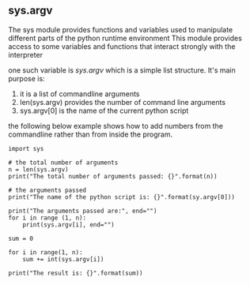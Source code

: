 ## sys.argv
The sys module provides functions and variables used to manipulate different parts of the python runtime environment 
This module provides access to some variables and functions that interact strongly with the interpreter

one such variable is *sys.argv* which is a simple list structure. It's main purpose is:
1. it is a list of commandline arguments
2. len(sys.argv) provides the number of command line arguments
3. sys.argv[0] is the name of the current python script

the following below example shows how to add numbers from the commandline rather than from inside the program.

```
import sys

# the total number of arguments
n = len(sys.argv)
print("The total number of arguments passed: {}".format(n))

# the arguments passed
print("The name of the python script is: {}".format(sy.argv[0]))

print("The arguments passed are:", end="")
for i in range (1, n):
	print(sys.argv[i], end="")

sum = 0

for i in range(1, n):
	sum += int(sys.argv[i])

print("The result is: {}".format(sum))
```

